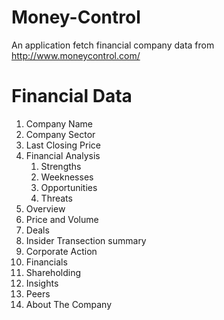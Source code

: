 # Money-Control
An application fetch financial company data from http://www.moneycontrol.com/

# Financial Data
1. Company Name
2. Company Sector
3. Last Closing Price
4. Financial Analysis
    1. Strengths
    2. Weeknesses
    3. Opportunities
    4. Threats
5. Overview
6. Price and Volume
7. Deals
8. Insider Transection summary
9. Corporate Action
10. Financials
11. Shareholding
12. Insights
13. Peers
14. About The Company
